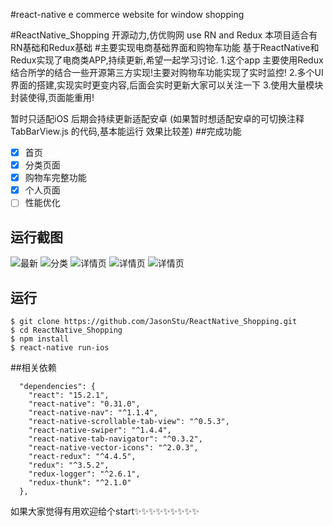 #react-native e commerce website 
for window shopping




#ReactNative_Shopping
开源动力,仿优购网 use RN and Redux
本项目适合有RN基础和Redux基础
#主要实现电商基础界面和购物车功能
基于ReactNative和Redux实现了电商类APP,持续更新,希望一起学习讨论.
1.这个app 主要使用Redux 结合所学的结合一些开源第三方实现!主要对购物车功能实现了实时监控!
2.多个UI界面的搭建,实现实时更变内容,后面会实时更新大家可以关注一下
3.使用大量模块封装使得,页面能重用!

暂时只适配iOS 后期会持续更新适配安卓 (如果暂时想适配安卓的可切换注释 TabBarView.js 的代码,基本能运行 效果比较差)
##完成功能

- [x] 首页
- [x] 分类页面
- [x] 购物车完整功能
- [x] 个人页面
- [ ] 性能优化

## 运行截图

![最新](https://github.com/JasonStu/ReactNative_Shopping/blob/master/screenshot/1.png)
![分类](https://github.com/JasonStu/ReactNative_Shopping/blob/master/screenshot/2.png)
![详情页](https://github.com/JasonStu/ReactNative_Shopping/blob/master/screenshot/3.png)
![详情页](https://github.com/JasonStu/ReactNative_Shopping/blob/master/screenshot/4.png)
![详情页](https://github.com/JasonStu/ReactNative_Shopping/blob/master/screenshot/5.png)

## 运行
```
$ git clone https://github.com/JasonStu/ReactNative_Shopping.git
$ cd ReactNative_Shopping
$ npm install
$ react-native run-ios
```

##相关依赖
```
  "dependencies": {
    "react": "15.2.1",
    "react-native": "0.31.0",
    "react-native-nav": "^1.1.4",
    "react-native-scrollable-tab-view": "^0.5.3",
    "react-native-swiper": "^1.4.4",
    "react-native-tab-navigator": "^0.3.2",
    "react-native-vector-icons": "^2.0.3",
    "react-redux": "^4.4.5",
    "redux": "^3.5.2",
    "redux-logger": "^2.6.1",
    "redux-thunk": "^2.1.0"
  },
  ```

如果大家觉得有用欢迎给个start✨✨✨✨✨✨✨✨✨

